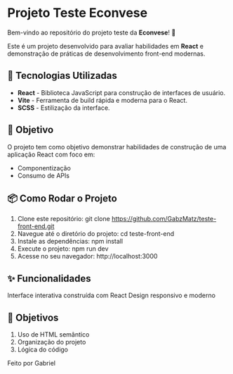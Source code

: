 # Projeto Teste Econvese

Bem-vindo ao repositório do projeto teste da **Econvese**! 🎉

Este é um projeto desenvolvido para avaliar habilidades em **React** e demonstração de práticas de desenvolvimento front-end modernas. 

## 🚀 Tecnologias Utilizadas

- **React** - Biblioteca JavaScript para construção de interfaces de usuário.
- **Vite** - Ferramenta de build rápida e moderna para o React.
- **SCSS** - Estilização da interface.

## 🧩 Objetivo

O projeto tem como objetivo demonstrar habilidades de construção de uma aplicação React com foco em:

- Componentização
- Consumo de APIs 
  
## 📦 Como Rodar o Projeto

1. Clone este repositório:
        git clone https://github.com/GabzMatz/teste-front-end.git
2. Navegue até o diretório do projeto:
        cd teste-front-end
3. Instale as dependências:
        npm install
4. Execute o projeto:
        npm run dev
5. Acesse no seu navegador:
        http://localhost:3000

## ✨ Funcionalidades
Interface interativa construída com React
Design responsivo e moderno

## 💎 Objetivos
1. Uso de HTML semântico
2. Organização do projeto
3. Lógica do código

Feito por Gabriel
